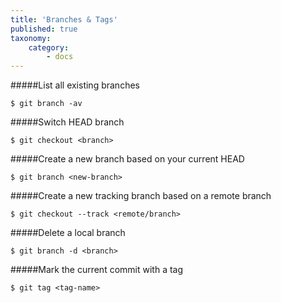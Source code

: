 ```yaml
---
title: 'Branches & Tags'
published: true
taxonomy:
    category:
        - docs
---
```


#####List all existing branches

	$ git branch -av

#####Switch HEAD branch

	$ git checkout <branch>
    
#####Create a new branch based on your current HEAD

	$ git branch <new-branch>
    
#####Create a new tracking branch based on a remote branch

	$ git checkout --track <remote/branch>
    
#####Delete a local branch

	$ git branch -d <branch>
    
#####Mark the current commit with a tag

	$ git tag <tag-name>